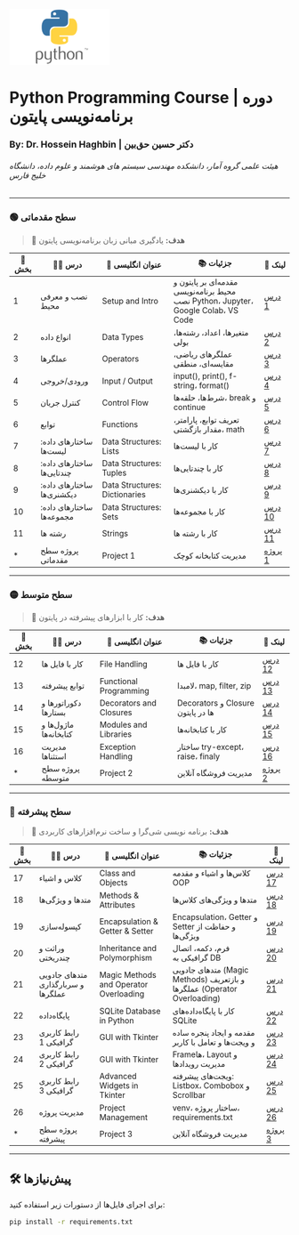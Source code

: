 <img src="images/Python-logo.png" alt="Python Course" width="180" height="100">

# Python Programming Course | دوره برنامه‌نویسی پایتون

### By: Dr. Hossein Haghbin | دکتر حسین حق‌بین 

###### هیئت علمی گروه آمار، دانشکده مهندسی سیستم های هوشمند و علوم داده، دانشگاه خلیج فارس

---

### 🟢 سطح مقدماتی
> 🎯 **هدف:** یادگیری مبانی زبان برنامه‌نویسی پایتون


| 🔢 بخش | 🧑‍🏫 درس | 📝 عنوان انگلیسی | 📚 جزئیات | 🔗 لینک |
|------|--------|-----------------|-----------------|--------------|
| 1 | نصب و معرفی محیط | Setup and Intro | مقدمه‌ای بر پایتون و محیط برنامه‌نویسی<br/>نصب Python، Jupyter، Google Colab، VS Code |[درس 1](https://github.com/haghbinh/Python-Course/blob/master/Notebooks/sec1_setup_intro.ipynb)|
| 2 | انواع داده | Data Types | متغیرها، اعداد، رشته‌ها، بولی|[درس 2](https://github.com/haghbinh/Python-Course/blob/master/Notebooks/sec2_Data_Types.ipynb)|
| 3 | عملگرها | Operators | عملگرهای ریاضی، مقایسه‌ای، منطقی | [درس 3](https://github.com/haghbinh/Python-Course/blob/master/Notebooks/sec3_operators.ipynb) |
| 4 | ورودی/خروجی | Input / Output | input(), print(), f-string، format() | [درس 4](https://github.com/haghbinh/Python-Course/blob/master/Notebooks/sec4_input_output.ipynb)  |
| 5 | کنترل جریان | Control Flow | شرط‌ها، حلقه‌ها، break و continue | [درس 5](https://github.com/haghbinh/Python-Course/blob/master/Notebooks/sec5_Control_Flow.ipynb)  |
| 6 | توابع | Functions | تعریف توابع، پارامتر، مقدار بازگشتی، math | [درس 6](https://github.com/haghbinh/Python-Course/blob/master/Notebooks/sec6_Functions.ipynb)  |
| 7 |  ساختارهای داده: لیست‌ها | Data Structures: Lists | کار با لیست‌ها | [درس 7](https://github.com/haghbinh/Python-Course/blob/master/Notebooks/sec7_Data_Structures_list.ipynb)  |
| 8 |  ساختارهای داده: چندتایی‌ها | Data Structures: Tuples | کار با چندتایی‌ها | [درس 8](https://github.com/haghbinh/Python-Course/blob/master/Notebooks/sec8_Data_Structures_tuples.ipynb)  |
| 9 |  ساختارهای داده: دیکشنری‌ها | Data Structures: Dictionaries | کار با دیکشنری‌ها | [درس 9](https://github.com/haghbinh/Python-Course/blob/master/Notebooks/sec9_Data_Structures_Dictionaries.ipynb)  |
| 10 |  ساختارهای داده: مجموعه‌ها | Data Structures: Sets | کار با مجموعه‌ها | [درس 10](https://github.com/haghbinh/Python-Course/blob/master/Notebooks/sec10_Data_Structures_sets.ipynb)  |
| 11 |  رشته ها| Strings | کار با رشته ها | [درس 11](https://github.com/haghbinh/Python-Course/blob/master/Notebooks/sec11_strings.ipynb)  |
| * | پروژه سطح مقدماتی | Project 1 | مدیریت کتابخانه کوچک | [پروژه 1](https://github.com/haghbinh/Python-Course/blob/master/Notebooks/proj1.ipynb)  |


---

### 🟡 سطح متوسط
> 🎯 **هدف:** کار با ابزارهای پیشرفته در پایتون

| 🔢 بخش | 🧑‍🏫 درس | 📝 عنوان انگلیسی | 📚 جزئیات | 🔗 لینک |
|------|--------|-----------------|-----------------|--------------|
| 12 |  کار با فایل ها | File Handling | کار با فایل ها | [درس 12](https://github.com/haghbinh/Python-Course/blob/master/Notebooks/sec12_File_Handling.ipynb)  |
| 13 | توابع پیشرفته | Functional Programming | لامبدا، map, filter, zip | [درس 13](https://github.com/haghbinh/Python-Course/blob/master/Notebooks/sec13_Functional_Programming.ipynb) |
| 14 | دکوراتورها و بستارها | Decorators and Closures | Decorators و Closure ها در پایتون | [درس 14](https://github.com/haghbinh/Python-Course/blob/master/Notebooks/sec14_Decoders_Closure.ipynb) |
| 15 | ماژول‌ها و کتابخانه‌ها | Modules and Libraries | کار با کتابخانه‌ها | [درس 15](https://github.com/haghbinh/Python-Course/blob/master/Notebooks/sec15_Modules_Libraries.ipynb) |
| 16 | مدیریت استثناها | Exception Handling | ساختار try-except، raise، finaly | [درس 16](https://github.com/haghbinh/Python-Course/blob/master/Notebooks/sec16_Exception_Handling.ipynb) |
| * | پروژه سطح متوسطه | Project 2 | مدیریت  فروشگاه آنلاین | [پروژه 2](https://github.com/haghbinh/Python-Course/blob/master/Notebooks/proj2.ipynb)  |


---

### 🔵 سطح پیشرفته
> 🎯 **هدف:** برنامه نویسی شی‌گرا و ساخت نرم‌افزارهای کاربردی

| 🔢 بخش | 🧑‍🏫 درس | 📝 عنوان انگلیسی | 📚 جزئیات | 🔗 لینک |
|------|--------|-----------------|-----------------|--------------|
| 17 | کلاس و اشیاء | Class and Objects | کلاس‌ها و اشیاء و مقدمه OOP | [درس 17](https://github.com/haghbinh/Python-Course/blob/master/Notebooks/sec17_Class_Object.ipynb) |
| 18 | متدها و ویژگی‌ها | Methods & Attributes | متدها و ویژگی‌های کلاس‌ها| [درس 18](https://github.com/haghbinh/Python-Course/blob/master/Notebooks/sec18_Methods_Attributes.ipynb) |
| 19 | کپسوله‌سازی | Encapsulation & Getter & Setter | Encapsulation، Getter و Setter و حفاظت از ویژگی‌ها| [درس  19](https://github.com/haghbinh/Python-Course/blob/master/Notebooks/sec19_Encapsulation_Getter_Setter.ipynb) |
| 20 |وراثت و چندریختی| Inheritance and Polymorphism | فرم، دکمه، اتصال گرافیکی به DB |[درس 20](https://github.com/haghbinh/Python-Course/blob/master/Notebooks/sec18_Methods_Attributes.ipynb) |
| 21 | متدهای جادویی و سربارگذاری عملگرها| Magic Methods and Operator Overloading | متدهای جادویی (Magic Methods) و بازتعریف عملگرها (Operator Overloading) | [درس 21](https://github.com/haghbinh/Python-Course/blob/master/Notebooks/sec21_Magic_Methods_Operator_Overloading.ipynb) |
| 22 | پایگاه‌داده| SQLite Database in Python | کار با پایگاه‌داده‌های SQLite | [درس 22](https://github.com/haghbinh/Python-Course/blob/master/Notebooks/sec22_Datanase.ipynb) |
| 23 | رابط کاربری گرافیکی 1| GUI with Tkinter | مقدمه و ایجاد پنجره ساده و ویجت‌ها و تعامل با کاربر | [درس 23](https://github.com/haghbinh/Python-Course/blob/master/Notebooks/sec23_Tkinter_1.ipynb) |
| 24 | رابط کاربری گرافیکی 2| GUI with Tkinter | Frameها، Layout و مدیریت رویدادها | [درس 24](https://github.com/haghbinh/Python-Course/blob/master/Notebooks/sec24_Tkinter_2.ipynb) |
| 25 | رابط کاربری گرافیکی 3| Advanced Widgets in Tkinter | ویجت‌های پیشرفته: Listbox، Combobox و Scrollbar| [درس 25](https://github.com/haghbinh/Python-Course/blob/master/Notebooks/sec25_Tkinter_3.ipynb) |
| 26 | مدیریت پروژه| Project Management | venv، ساختار پروژه، requirements.txt| [درس 26](https://github.com/haghbinh/Python-Course/blob/master/Notebooks/sec26_Project_Management.ipynb) |
| * | پروژه سطح پیشرفته | Project 3 | مدیریت  فروشگاه آنلاین | [پروژه 3](https://github.com/haghbinh/Python-Course/blob/master/Notebooks/proj3.ipynb)  |


---

## 🛠 پیش‌نیازها

برای اجرای فایل‌ها از دستورات زیر استفاده کنید:

```bash
pip install -r requirements.txt
```
